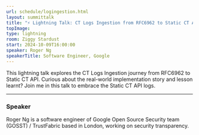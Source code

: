 ```yaml
---
url: schedule/logingestion.html
layout: summittalk
title: "⚡ Lightning Talk: CT Logs Ingestion from RFC6962 to Static CT API"
topImage:
type: lightning
room: Ziggy Stardust
start: 2024-10-09T16:00:00
speaker: Roger Ng
speakerTitle: Software Engineer, Google
---
```


<div class="font-google font-medium">

This lightning talk explores the CT Logs Ingestion journey from RFC6962 to Static CT API. Curious about the real-world implementation story and lesson learnt? Join me in this talk to embrace the Static CT API logs.

---

### Speaker

Roger Ng is a software engineer of Google Open Source Security team (GOSST) / TrustFabric based in London, working on security transparency.

</div>